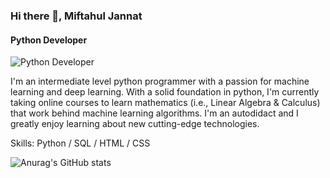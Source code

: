 ### Hi there 👋, Miftahul Jannat
#### Python Developer
![Python Developer](https://pbs.twimg.com/profile_banners/1718290922147094528/1701820619/600x200)

I'm an intermediate level python programmer with a passion for machine learning and deep learning. With a solid foundation in python, I'm currently taking online courses to learn mathematics (i.e., Linear Algebra & Calculus) that work behind machine learning algorithms. I'm an autodidact and I greatly enjoy learning about new cutting-edge technologies.

Skills: Python / SQL / HTML / CSS

![Anurag's GitHub stats](https://github-readme-stats.vercel.app/api?username=mjtamima)


